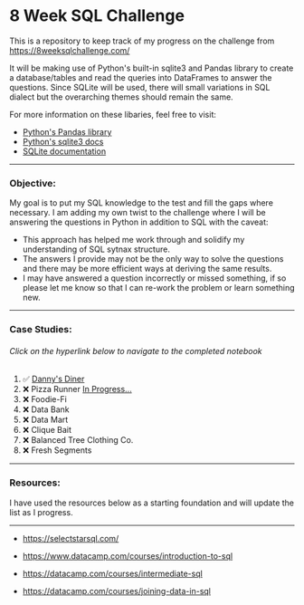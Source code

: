 # 8 Week SQL Challenge

This is a repository to keep track of my progress on the challenge from https://8weeksqlchallenge.com/

It will be making use of Python's built-in sqlite3 and Pandas library to create a database/tables and read the queries into DataFrames to answer the questions.
Since SQLite will be used, there will small variations in SQL dialect but the overarching themes should remain the same.

For more information on these libaries, feel free to visit:

* [Python's Pandas library](https://pandas.pydata.org/)
* [Python's sqlite3 docs](https://docs.python.org/3/library/sqlite3.html)
* [SQLite documentation](https://www.sqlite.org/index.html)

- - - - - 

### Objective:
My goal is to put my SQL knowledge to the test and fill the gaps where necessary.
I am adding my own twist to the challenge where I will be answering the questions in Python in addition to SQL with the caveat:
* This approach has helped me work through and solidify my understanding of SQL sytnax structure.
* The answers I provide may not be the only way to solve the questions and there may be more efficient ways at deriving the same results. 
* I may have answered a question incorrectly or missed something, if so please let me know so that I can re-work the problem or learn something new.

- - - - -
### Case Studies:
###### Click on the hyperlink below to navigate to the completed notebook

1. :white_check_mark:  [Danny's Diner](dannys_diner.ipynb)
2. :x:  Pizza Runner [In Progress...](pizza_runner.ipynb)
3. :x:  Foodie-Fi
4. :x:  Data Bank
5. :x:  Data Mart
6. :x:  Clique Bait
7. :x:  Balanced Tree Clothing Co.
8. :x:  Fresh Segments
- - - - -


### Resources:
I have used the resources below as a starting foundation and will update the list as I progress.
- - - - - 

* https://selectstarsql.com/

* https://www.datacamp.com/courses/introduction-to-sql

* https://datacamp.com/courses/intermediate-sql

* https://datacamp.com/courses/joining-data-in-sql



